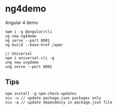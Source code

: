 # ng4demo
Angular 4 demo

```
npm i -g @angular/cli
ng new ng4demo
ng serve --port 8001
ng build --base-href /apm/

// Universal
npm i universal-cli -g
ung new ungdemo
ung serve --port 8002
``` 

## Tips

```
npm install -g npm-check-updates
ncu -u // update package.json packages only
ncu -a // update dependency in package.json file
```
